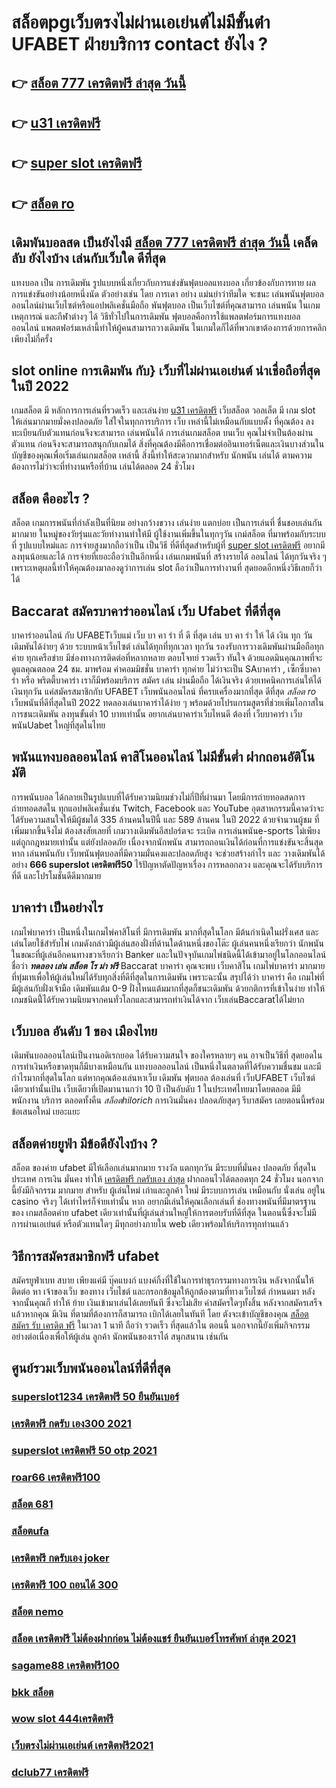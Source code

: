 # สล็อตpgเว็บตรงไม่ผ่านเอเย่นต์ไม่มีขั้นต่ํา UFABET ฝ่ายบริการ  contact ยังไง ?

## 👉 [สล็อต 777 เครดิตฟรี ล่าสุด วันนี้](https://member.mabet.net/?action=login)
## 👉 [u31 เครดิตฟรี](https://mabet.net/)
## 👉 [super slot เครดิตฟรี](https://mabet.net/credit-free-100/)
## 👉 [สล็อต ro](https://mabet.net/register/)

##  เดิมพันบอลสด เป็นยังไงมี [สล็อต 777 เครดิตฟรี ล่าสุด วันนี้](https://mabet.net/) เคล็ดลับ  ยังไงบ้าง เล่นกับเว็บใด  ดีที่สุด

แทงบอล เป็น การเดิมพัน รูปแบบหนึ่งเกี่ยวกับการแข่งขันฟุตบอลแทงบอล เกี่ยวข้องกับการทาย ผลการแข่งขันอย่างน้อยหนึ่งนัด ตัวอย่างเช่น โดย การเดา อย่าง แม่นยำว่าทีมใด จะชนะ เล่นพนันฟุตบอลออนไลน์ผ่านเว็บไซต์หรือแอปพลิเคชั่นมือถือ พันฟุตบอล เป็นเว็บไซต์ที่คุณสามารถ เล่นพนัน ในเกม เหตุการณ์ และกีฬาต่างๆ ได้ วิธีทั่วไปในการเดิมพัน ฟุตบอลคือการใช้แพลตฟอร์มการแทงบอลออนไลน์ แพลตฟอร์มเหล่านี้ทำให้ผู้คนสามารถวางเดิมพัน ในเกมใดก็ได้ที่พวกเขาต้องการด้วยการคลิกเพียงไม่กี่ครั้ง 

##  slot online การเดิมพัน กับ} เว็บที่ไม่ผ่านเอเย่นต์ น่าเชื่อถือที่สุดในปี 2022 

เกมสล็อต  มี หลักการการเล่นที่รวดเร็ว  และเล่นง่าย  [u31 เครดิตฟรี](https://mabet.net/credit-free-100/) เว็บสล็อต วอลเล็ต มี เกม slot ให้เล่นมากมายมั่งคงปลอดภัย ใส่ใจในทุกการบริการ เว็บ เหล่านี้ไม่เหมือนกับแบบดั้ง ที่คุณต้อง ลงทะเบียนกับตัวแทนก่อนจึงจะสามารถ เล่นพนันได้ การเล่นเกมสล็อต บนเว็บ คุณไม่จำเป็นต้องผ่านตัวแทน ก่อนจึงจะสามารถสนุกกับเกมได้ สิ่งที่คุณต้องมีคือการเชื่อมต่ออินเทอร์เน็ตและเงินบางส่วนในบัญชีของคุณเพื่อเริ่มเล่นเกมสล็อต เหล่านี้ สิ่งนี้ทำให้สะดวกมากสำหรับ นักพนัน เล่นได้ ตามความต้องการไม่ว่าจะที่ทำงานหรือที่บ้าน เล่นได้ตลอด 24 ชั่วโมง

##  สล็อต คืออะไร ?

สล็อต   เกมการพนันที่กำลังเป็นที่นิยม อย่างกว้างขวาง  เล่นง่าย  แตกบ่อย  เป็นการเล่นที่ ชื่นชอบเล่นกันมากมาย ในหมู่ของวัยรุ่นและวัยทำงานทำให้มี ผู้ใช้งานเพิ่มขึ้นในทุกๆวัน  เกม์สล็อต ที่มาพร้อมกับระบบที่ รูปแบบใหม่และ การจ่ายสูงมากถือว่าเป็น เป็นวิธี ที่ดีที่สุดสำหรับผู้ที่ [super slot เครดิตฟรี](https://mabet.net/register/) อยากมีลงทุนน้อยและได้ การจ่ายที่เยอะถือว่าเป็นอีกหนึ่ง เล่นเกมพนันที่ สร้างรายได้ ออนไลน์ ได้ทุกวันจริง ๆ เพราะเหตุผลนี้ทำให้คุณต้องมาลองดูว่าการเล่น slot ถือว่าเป็นการทำงานที่ สุดยอดอีกหนึ่งวิธีเลยก็ว่าได้


##  Baccarat  สมัครบาคาร่าออนไลน์  เว็บ Ufabet  ที่ดีที่สุด

บาคาร่าออนไลน์ กับ UFABETเว็บแม่    เว็บ บา คา ร่า ที่ ดี ที่สุด เล่น บา คา ร่า ให้ ได้ เงิน ทุก วัน  เดิมพันได้ง่ายๆ ด้วย ระบบหน้าเว็บไซต์ เล่นได้ทุกที่ทุกเวลา ทุกวัน รองรับการวางเดิมพันผ่านมือถือทุกค่าย ทุกเครือข่าย มีช่องทางการติดต่อที่หลากหลาย ตอบโจทย์ รวดเร็ว ทันใจ ด้วยแอดมินคุณภาพที่จะดูแลคุณตลอด 24 ชม. มาพร้อม ค่าคอมมิชชั่น บาคาร่า  ทุกค่าย ไม่ว่าจะเป็น SAบาคาร่า , เซ็กซี่บาคาร่า หรือ พริตตี้บาคาร่า เราก็มีพร้อมบริการ สมัคร เล่น  ผ่านมือถือ ได้เงินจริง ด้วยเทคนิคการเล่นให้ได้เงินทุกวัน แค่สมัครสมาชิกกับ UFABET เว็บพนันออนไลน์ ที่ครบเครื่องมากที่สุด ดีที่สุด *สล็อต ro* เว็บพนันที่ดีที่สุดในปี 2022 ทดลองเล่นบาคาร่าได้ง่าย ๆ พร้อมด้วยโปรแกรมสูตรที่ช่วยเพิ่มโอกาสในการชนะเดิมพัน ลงทุนขั้นต่ำ 10 บาทเท่านั้น อยากเล่นบาคาร่าเว็บไหนดี ต้องที่ เว็บบาคาร่า   เว็บพนันUabet  ใหญ่ที่สุดในไทย


## พนันแทงบอลออนไลน์  คาสิโนออนไลน์ ไม่มีขั้นต่ำ  ฝากถอนอัติโนมัติ 

 การพนันบอล ได้กลายเป็นรูปแบบที่ได้รับความนิยมช่วงไม่กี่ปีที่ผ่านมา โดยมีการถ่ายทอดสดการถ่ายทอดสดใน ทุกแอปพลิเคชั่นเช่น Twitch, Facebook และ YouTube อุตสาหกรรมนี้คาดว่าจะ ได้รับความสนใจให้มีผู้ชมได้ 335 ล้านคนในปีนี้ และ 589 ล้านคน ในปี 2022 ด้วยจำนวนผู้ชม ที่เพิ่มมากขึ้นจึงไม่ ต้องสงสัยเลยที่ เกมวางเดิมพันอีสปอร์ตจะ ระเบิด  การเล่นพนันe-sports ไม่เพียงแต่ถูกกฎหมายเท่านั้น แต่ยังปลอดภัย เนื่องจากนักพนัน สามารถถอนเงินได้ก่อนที่การแข่งขันจะสิ้นสุด หาก เล่นพนันกับ เว็บพนันฟุตบอลที่มีความมั่นคงและปลอดภัยสูง จะช่วยสร้างกำไร และ วางเดิมพันได้อย่าง **666 superslot เครดิตฟรี50** ไร้ปัญหาตัดปัญหาเรื่อง การหลอกลวง และคุณจะได้รับบริการที่ดี และโปรโมชั่นดีดีมากมาย

##  บาคาร่า เป็นอย่างไร  

 เกมไพ่บาคาร่า เป็นหนึ่งในเกมไพ่คาสิโนที่  มีการเดิมพัน มากที่สุดในโลก มีต้นกำเนิดในฝรั่งเศส และเล่นโดยใช้สำรับไพ่ เกมดังกล่าวมีผู้เล่นสองฝั่งที่ด้านใดด้านหนึ่งของโต๊ะ ผู้เล่นคนหนึ่งเรียกว่า นักพนัน  ในขณะที่ผู้เล่นอีกคนทางขวาเรียกว่า  Banker และในปัจจุบันเกมไพ่ชนิดนี้ได้เข้ามาอยู่ในโลกออนไลน์ ชื่อว่า  ***ทดลอง เล่น สล็อต โร ม่า ฟรี*** Baccarat บาคาร่า  คุณจะพบ เว็บคาสิโน เกมไพ่บาคาร่า มากมายที่ทุ่มเทเพื่อให้ผู้เล่นใหม่ได้รับทุกสิ่งที่ดีที่สุดในการเดิมพัน เพราะฉะนั้น สรุปได้ว่า บาคาร่า คือ เกมไพ่ที่มีผู้เล่นกับฝั่งเจ้ามือ เดิมพันแต้ม 0-9 ฝั่งไหนแต้มมากที่สุดก็ชนะเดิมพัน ด้วยกติการที่เข้าในง่าย ทำให้เกมชนิดนี้่ได้รับความนิยมจากคนทั่วโลกและสามารถทำเงินได้จาก เว็บเล่นBaccaratได้ไม่ยาก




## เว็บบอล อันดับ 1 ของ เมืองไทย  

 เดิมพันบอลออนไลน์เป็นงานอดิเรกยอด ได้รับความสนใจ ของใครหลายๆ คน อาจเป็นวิธีที่ สุดยอดในการทำเงินหรือขาดทุนก็มีบางเหมือนกัน  แทงบอลออนไลน์  เป็นหนึ่งในตลาดที่ได้รับความชื่นชม และมีกำไรมากที่สุดในโลก แต่หากคุณต้องเล่นหาเว็บ เดิมพัน ฟุตบอล ต้องเล่นที่ เว็บUFABET  เว็บไซต์ เดียวเท่านั้นเป้น เว็บเดียวที่เปิดมานานกว่า 10 ปี เป็นอับดับ 1 ในประเทศไทยมาโดยตลอด มีมีพนักงาน บริการ ตลอดทั้งคืน *สล็อตhilorich* การเงินมั่นคง ปลอดภัยสุดๆ รีบาสมัคร เลยตอนนี้พร้อม ข้อเสนอใหม่ เยอะแยะ


## สล็อตค่ายยูฟ่า มีข้อดียังไงบ้าง ?
สล็อต ของค่าย ufabet มีให้เลือกเล่นมากมาย  รางวัล  แตกทุกวัน มีระบบที่มั่นคง ปลอดภัย  ที่สุดในประเทศ การเงิน มั่นคง   ทำให้ [เครดิตฟรี กดรับเอง ล่าสุด](https://bio.link/tisawago) ฝากถอนไวได้ตลอดทุก 24 ชั่วโมง นอกจากนี้ยังมีกิจกรรม  มากมาย สำหรับ ผู้เล่นใหม่ เก่าและลูกค้า ใหม่ มีระบบการเล่น เหมือนกับ  นั่งเล่น อยู่ใน casino  จริงๆ ได้เท่าไหร่ก็จ่ายเท่านั้น หาก อยากมีเล่นให้คุณเลือกเล่นที่ ช่องทางพนันที่มีมาตรฐานของ เกมสล็อตค่าย ufabet เดียวเท่านั้นที่ผู้เล่นส่วนใหญ่ให้การตอบรับที่ดีที่สุด ในตอนนี้ซึ่งจะไม่มีการผ่านเอเย่นต์ หรือตัวแทนใดๆ มีทุกอย่างภายใน web เดียวพร้อมให้บริการทุกท่านแล้ว

## วิธีการสมัครสมาชิกฟรี   ufabet 

สมัครยูฟ่าเบท  สบาย เพียงแค่มี  บุ๊คแบงก์ แบงค์กิ้งที่ใช้ในการทำธุรกรรมทางการเงิน หลังจากนั้นให้ติดต่อ หา เจ้าของเว็บ ของทาง เว็บไชต์  และกรอกข้อมูลให้ถูกต้องตามที่ทางเว็บไซต์ กำหนดมา หลังจากนั้นคุณก็ ทำให้ ย้าย เงินเข้ามาเล่นได้เลยทันที ซึ่งจะไม่เสีย ค่าสมัครใดๆทั้งสิ้น หลังจากสมัครเสร็จแล้วหากคุณ มีเงิน ที่ตามที่ต้องการก็สามารถ  เบิกได้เลยในทันที โดย ตังจะเข้าบัญชีของคุณ [สล็อต สมัคร รับ เครดิต ฟรี](https://mabet.net/credit-free-50/)  ในเวลา 1 นาที ถือว่า รวดเร็ว ที่สุดแล้วใน ตอนนี้  นอกจากนี้ยังเพิ่มกิจกรรม  อย่างต่อเนื่องเพื่อให้ผู้เล่น ลูกค้า นักพนันของเราได้ สนุกสนาน เช่นกัน

## ศูนย์รวมเว็บพนันออนไลน์ที่ดีที่สุด

### [superslot1234 เครดิตฟรี 50 ยืนยันเบอร์](https://atom.io/themes/MABET.net%20สล็อตเว็บตรง%20สล็อตsabai%20008%20สล็อต%20สล็อตอตกหนัก%2020รับ100)
### [เครดิตฟรี กดรับ เอง300 2021](https://atom.io/themes/MABET.net%20สล็อตเว็บตรง%20เครดิตฟรี%20ล่าสุด%20008%20สล็อต%20สล็อตอตกหนัก%2020รับ100)
### [superslot เครดิตฟรี 50 otp 2021](https://atom.io/themes/MABET.net%20สล็อตเว็บตรง%20สล็อต888%20pg%20008%20สล็อต%20สล็อตอตกหนัก%2020รับ100)
### [roar66 เครดิตฟรี100](https://atom.io/themes/MABET.net%20สล็อตเว็บตรง%20m24สล็อต%20008%20สล็อต%20สล็อตอตกหนัก%2020รับ100)
### [สล็อต 681](https://atom.io/themes/MABET.net%20สล็อตเว็บตรง%20winner%201688%20เครดิตฟรี%20008%20สล็อต%20สล็อตอตกหนัก%2020รับ100)
### [สล็อตufa](https://atom.io/themes/MABET.net%20สล็อตเว็บตรง%20เครดิตฟรี%2020%20กดรับเอง%20ยืนยันเบอร์%20008%20สล็อต%20สล็อตอตกหนัก%2020รับ100)
### [เครดิตฟรี กดรับเอง joker](https://atom.io/themes/MABET.net%20สล็อตเว็บตรง%20betflikเครดิตฟรี50%20008%20สล็อต%20สล็อตอตกหนัก%2020รับ100)
### [เครดิตฟรี 100 ถอนได้ 300](https://atom.io/themes/MABET.net%20สล็อตเว็บตรง%20สล็อต%20pg%20ฝากถอน%20ไม่มี%20ขั้นต่ำ%20แตกง่าย%20008%20สล็อต%20สล็อตอตกหนัก%2020รับ100)
### [สล็อต nemo](https://atom.io/themes/MABET.net%20สล็อตเว็บตรง%20ufa356%20สล็อต%20008%20สล็อต%20สล็อตอตกหนัก%2020รับ100)
### [สล็อต เครดิตฟรี ไม่ต้องฝากก่อน ไม่ต้องแชร์ ยืนยันเบอร์โทรศัพท์ ล่าสุด 2021](https://atom.io/themes/MABET.net%20สล็อตเว็บตรง%20superslot444%20เครดิตฟรี%2050%20008%20สล็อต%20สล็อตอตกหนัก%2020รับ100)
### [sagame88 เครดิตฟรี100](https://atom.io/themes/MABET.net%20สล็อตเว็บตรง%20สมัคร%20ufabet%20เว็บตรง%20เครดิตฟรี%20008%20สล็อต%20สล็อตอตกหนัก%2020รับ100)
### [bkk สล็อต](https://atom.io/themes/MABET.net%20สล็อตเว็บตรง%20สมัคร%20ufabet%20วอเลท%20เครดิตฟรี%20008%20สล็อต%20สล็อตอตกหนัก%2020รับ100)
### [wow slot 444เครดิตฟรี](https://atom.io/themes/MABET.net%20สล็อตเว็บตรง%20mgm%20สล็อต%20008%20สล็อต%20สล็อตอตกหนัก%2020รับ100)
### [เว็บตรงไม่ผ่านเอเย่นต์ เครดิตฟรี2021](https://atom.io/themes/MABET.net%20สล็อตเว็บตรง%20เครดิตฟรีpg%20008%20สล็อต%20สล็อตอตกหนัก%2020รับ100)
### [dclub77 เครดิตฟรี](https://atom.io/themes/MABET.net%20สล็อตเว็บตรง%20พุซซี่888%20เครดิตฟรี50%20008%20สล็อต%20สล็อตอตกหนัก%2020รับ100)